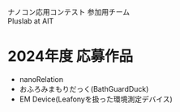 ナノコン応用コンテスト 参加用チーム  
Pluslab at AIT

# 2024年度 応募作品
- nanoRelation
- おふろみまもりだっく(BathGuardDuck)
- EM Device(Leafonyを扱った環境測定デバイス)
